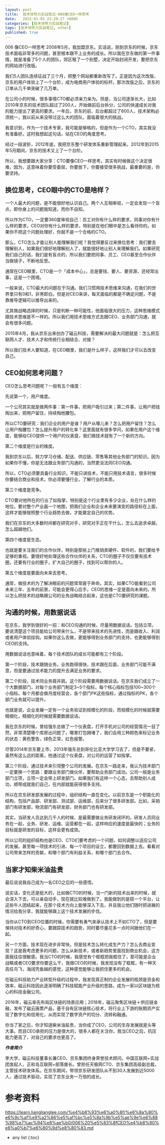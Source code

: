```yaml
---
layout: post
title:  技术领导力实战笔记-006像CEO一样思考
date:   2015-01-01 23:20:27 +0800
categories: [技术领导力实战笔记]
tags: [技术领导力实战笔记, other]
published: true
---
```




006 像CEO一样思考
2008年5月，我加盟京东。实话说，刚到京东的时候，京东技术面临非常多的问题，甚至根本跟不上业务的成长。所以我在京东做的第一件事情，就是准备了5个人的团队，郊区租了一个别墅，决定开始封闭开发，要把京东的网站进行改版。

我们5人团队连续征战了三个月，把整个网站都重新改写了。正是因为这次改版，京东的用户体验上了一个台阶，成为电商用户体验的标杆。那次改版之后，京东的订单从几千单突破了几万单。

在公司小的时候，很多事情CTO都必须亲力亲为。但是，当公司逐渐长大，比如2010年京东的技术团队超过了200人，开始做前后台拆分，公司的快速成长对我的能力提出了更高的要求。一年后，京东的前、后台都超过了600人，技术架构必须统一，我以前从来没带过这么大的团队，面临着很大的挑战。

我意识到，作为一个技术专家，我可能是够格的，但是作为一个CTO，其实我没有准备好。这时我想起这句话，站在CEO的角度思考。

经过一段波折，2012年底，我把京东整个研发体系重新管理起来。2012年到2015年5月期间，京东的技术又上了一个台阶。

所以，我想要跟大家分享：CTO要像CEO一样思考。其实有时候做这个决定很难，因为，这意味着你要受委屈，你要放下，你要接受很多挑战，最重要的是，你要坚持。

## 换位思考，CEO眼中的CTO是啥样？

一个人最大的问题，是不能很好地认识自己。两个人互相审视，一定会发现一个盲点，即你身上的问题我知道，而你不自知。

所以作为CTO，一定要360度审视自己：员工对你有什么样的要求，同事对你有什么样的要求，CEO对你有什么样的要求，特别是在他们眼中是怎么看待你的。如果你不把这个问题处理好，你就不是一个合格的CTO。

那么，CTO怎么才能让别人能理解我们呢？我觉得要反过来换位思考：我们要去理解别人，如果我们很好地理解别人了，就能很好地让别人来理解我们。如果研究我们自己的话，我们是有盲点的，所以我们要把同事、员工、CEO甚至合作伙伴当做镜子，不断地反思。

通常在CEO眼里，CTO是一个「成本中心」，总是要钱、要人、要资源，还经常出事，这是一个困境。

一般来说，CTO最大的问题在于沟通。我们习惯用技术思维来沟通，在我们的世界里只有0和1，非黑即白。但是对CEO来讲，每天面临的都是不确定问题，不是靠推导逻辑可以推导出来的。

尤其做战略选择的时候，只是判断一种可能性，他面临很大的压力，这种思维模式跟技术思维是不一样的。所以我们用技术思维方式去跟CEO、业务部门沟通，就会有很多问题。

2015年4月，我从京东出来创办了磁云科技，需要解决的最大问题就是：怎么把互联网人才、技术人才和传统行业相结合、对接？

所以我们技术人要知道，在CEO眼里，我们是什么样子，这样我们才可以去改变自己。

## CEO如何思考问题？

CEO怎么思考问题呢？一般有五个维度：

先说第一个，用户维度。

一个公司其实就是做两件事：第一件事，把用户吸引过来；第二件事，让用户把钱掏出来，把用户留住，持续掏他腰包。

所以CTO要研究：我们企业的用户是谁？用户从哪儿来？怎么把用户留住？怎么让用户掏腰包？怎么提升用户的转化率？这里面就有很多学问，如果在用户这个维度，能够给CEO提供一个用户的仪表盘，我们做技术就有了一个新的方向。

第二个维度是行业的维度。

我到京东以后，努力学习仓储、配送、供应链、零售等其他业务部门的知识。因为如果你不懂，你是无法跟业务部门沟通的，当然更没法同CEO沟通。

所以，CTO必须要具备行业知识，不能只讲技术，不能只用技术语言，很多时候你要结合商业和技术。你必须要懂行业，了解行业的本质。

第三个维度是竞争。

CTO要对他所在的行业了如指掌，特别是这个行业里有多少企业，处在什么样的地位。要对整个产业画一个地图，把我们企业和企业未来要演变的路径标在上面，这样才能够按照整个行业趋势去做，才能奠定自己的优势。

我们在京东的大多数时间都在研究对手，研究对手正在干什么，怎么去追求卓越，怎么超越他们。

第四个维度是生态。

也就是要关注我们的合作伙伴，特别是那些上门推销卖硬件、软件的，我们要给予足够的重视。要很好地处理这些合作伙伴的关系，CTO的圈子不仅仅要有技术圈，还要有行业的圈子，扩大自己的圈子，找到可以帮你的人。

第五个维度是要面向未来去思考。

通常，做技术的为了解决眼前的问题常常疲于奔命。其实，如果CTO能看到公司未来三年、五年的前景，可能会更得心应手。CEO的思维一定是面向未来的。所以怎么把技术的战略跟公司的业务战略结合起来，这也是CTO要研究的课题。

## 沟通的时候，用数据说话

在京东，我学到很好的一招：和CEO沟通的时候，尽量用数据说话。包括立项，要说清楚这个项目能给公司带来什么，不是带来技术的先进性，而是跟收入、利润或者用户体验挂钩。如果你这么去做，更能够得到业务部门的支持，也更能够得到CEO的支持。

用数据说话也意味着，每个技术团队的成长可能都有三个阶段。

第一个阶段，技术跟随业务。业务跑得很快，技术跟在后面，业务部门可能不满意，但是要通过技术能力的提升去满足业务的要求。

第二个阶段，技术同业务肩并肩。这个阶段需要用数据说话。在京东我们成立了一个大数据部门，对每个业务部门制定3~5个指标，每个核心指标包括100~300个小指标。每个月都会做月度经营会，各个部门PK这些指标，通过指标的PK，各个部门业务就可以提升。

也就是说，企业发展一定有一个业务验证到规模化的阶段，而规模化的时候就需要精细化，精细化的时候就需要数据说话。

我在京东的时候，曾给强东总做了一个仪表盘，打开手机对公司的经营情况一目了然，非常清楚哪个库房出问题了，哪里打包拥堵了，我们会用三种颜色来标记业务的状态：黄色警告，绿色正常，红色报警。

尽管2014年京东要上市，2013年强东总到哥伦比亚大学学习去了，但是不要紧，虽然有这么远的距离，他通过这个仪表盘，对公司的运营了如指掌。

第三个阶段，通过技术来引领整个公司的发展。在京东一路走来，我认为技术部门一定要换一个思路：要跟业务部门做伙伴，要帮助业务部门成功。公司一般是业务部门立项，立项一定会带上研发部门。如果我们有这样一个心态，去帮助别人成功，顺带成就我们自己，在内部就能获得很多支持。

所以在京东研发部发展的过程中，组织结构一直在变化。以前京东是一个职能化的结构，包括产品部、研发部、测试部、运维部，后来分了很多研发部。比如，采销部门有研发部，物流部门有研发部，财务部门也有研发部。

其实，当研发人员达到几千人的时候、是最需要做业务研发闭环的。研发人员同业务在一起，业务、研发、运维、运营都在一起，这样响应的速度是最快的；业务的目标就是研发的目标，这样会更有成效。

所以公司的组织结构也是CEO、CTO们要考虑的一个问题，如何调整以适应公司的发展。甚至每一项技术的引进、每一个项目的设立，都要回到数据上去。看看对公司带来怎样的贡献，和哪个部门有利益关系，和哪个部门去合作。

## 当家才知柴米油盐贵

最后说说我自己成为一名CEO之后的一些感悟。

说实话，变化还是挺大的，比如做CTO的时候，当一门新的技术出来的时候，就会深入下去，可以亲自动手，现在就比较难做到了。我能做到的是搭一个平台，让这些牛人团结起来，在那个技术方向上能够深入下去，并且我让他们随时把进展的情况给我分享，我就能够跟上这个技术发展的步伐。

当你从CTO到CEO位置的时候，你需要有勇气来承认技术上不如CTO了，但是要保持对技术的好奇心，要跟踪技术的趋势，同时要尽量花多一点时间跟他们在一起。

另一个方面，技术现在进步非常快，但是技术怎么转化成生产力？怎么去商业变现？这是我考虑更多的问题，怎么从新技术，或者新趋势里面找到商业机会，这方面我往往很敏感。我当CTO的时候，我感觉有个框框把我框住了，那可能是企业战略或者CEO要求你要这么干，我做CEO的时候，我发现没有了框框，有一种天高任鸟飞，海阔凭鱼越的感觉，这种感觉能够让我抓住更多的机会。

在磁云科技助力产业转型升级的过程中，我发现真正制约企业发展的瓶颈是资金和效率，磁云科技因此逐渐明确了科技赋能产业升级的思路，成为一家以区块链为核心的科技金融公司。

2016年，磁云率先布局区块链的场景应用；2018年，磁云聚焦区块链＋供应链金融，发布了磁云唐票产品，基于自有区块链核心技术，将行业上下游的账期资产实现了数字化和信用化，从而实现了数字资产的切分、流转和融通。

你当了家之后，你才知道柴米油盐贵，当你成了CEO，公司的生存发展就是头等大事。而且CEO承担的压力是很大的，很多人都在关注你，我当CEO之后，抗压能力更高了，对自己的要求也更高了。

***作者简介***

李大学，磁云科技董事长兼CEO、京东集团终身荣誉技术顾问。中国互联网+实战团发起人，正和岛互联网+部落酋长。曾担任天极网CTO、京东集团高级副总裁，主管技术研发体系。在京东期间，带领京东研发团队从不到30人发展到近5000人，通过技术驱动，实现了京东业务一万倍的成长。




# 参考资料

https://learn.lianglianglee.com/%e4%b8%93%e6%a0%8f/%e6%8a%80%e6%9c%af%e9%a2%86%e5%af%bc%e5%8a%9b%e5%ae%9e%e6%88%98%e7%ac%94%e8%ae%b0/006%20%e5%83%8fCEO%e4%b8%80%e6%a0%b7%e6%80%9d%e8%80%83.md

* any list
{:toc}
